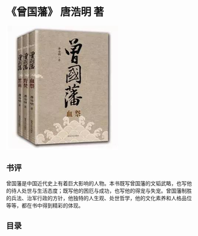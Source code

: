 # 《曾国藩》 唐浩明 著
![](ZENGGUOFAN.jpg)
## 书评
曾国藩是中国近代史上有着巨大影响的人物。本书既写曾国藩的文韬武略，也写他的待人处世与生活态度；既写他的困厄与成功，也写他的得宠与失宠。曾国藩制胜的兵法、治军行政的方针，他独特的人生观、处世哲学，他的文化素养和人格品位等等，都在书中得到精彩的体现。
## 目录